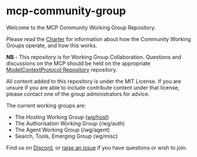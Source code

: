# mcp-community-group

Welcome to the MCP Community Working Group Repository.

Please read the [Charter](working_group_charter.md) for information about how the Community Working Groups operate, and how this works.

**NB** - This repository is for Working Group Collaboration. Questions and discussions on the MCP should be held on the appropriate [ModelContextProtocol Repository](https://github.com/modelcontextprotocol) repository.

All content added to this repository is under the MIT License. If you are unsure if you are able to include contribute content under that license, please contact one of the group administrators for advice.

The current working groups are:

- The Hosting Working Group ([wg/host](wg/host))
- The Authorisation Working Group (/wg/auth)
- The Agent Working Group (/wg/agent)
- Search, Tools, Emerging Group (wg/misc)

Find us on [Discord](https://discord.gg/RkqKnmrp), or [raise an issue](https://github.com/evalstate/mcp-community-group/issues) if you have questions or wish to join.

